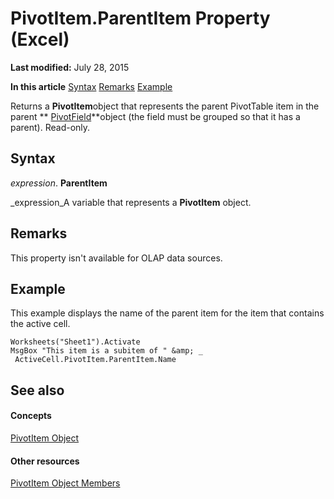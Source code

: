 
# PivotItem.ParentItem Property (Excel)

 **Last modified:** July 28, 2015

 **In this article**
 [Syntax](#sectionSection0)
 [Remarks](#sectionSection1)
 [Example](#sectionSection2)


Returns a  **PivotItem**object that represents the parent PivotTable item in the parent  ** [PivotField](52784960-e2da-b43a-1e37-2d4dae61c6d8.md)**object (the field must be grouped so that it has a parent). Read-only.


## Syntax
<a name="sectionSection0"> </a>

 _expression_. **ParentItem**

 _expression_A variable that represents a  **PivotItem** object.


## Remarks
<a name="sectionSection1"> </a>

This property isn't available for OLAP data sources.


## Example
<a name="sectionSection2"> </a>

This example displays the name of the parent item for the item that contains the active cell.


```
Worksheets("Sheet1").Activate 
MsgBox "This item is a subitem of " &amp; _ 
 ActiveCell.PivotItem.ParentItem.Name
```


## See also
<a name="sectionSection2"> </a>


#### Concepts


 [PivotItem Object](5829a1d9-0924-9ce8-1120-229e4595285a.md)
#### Other resources


 [PivotItem Object Members](dde86683-8c89-2484-cdd0-8c3db0c06f45.md)

